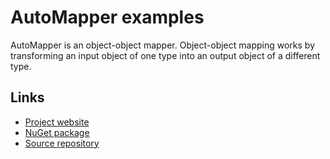 # AutoMapper examples

AutoMapper is an object-object mapper. Object-object mapping works by transforming an input object of one type into an output object of a different type.

## Links

- [Project website](https://automapper.org/)
- [NuGet package](https://www.nuget.org/packages/automapper/)
- [Source repository](https://github.com/AutoMapper/AutoMapper)
